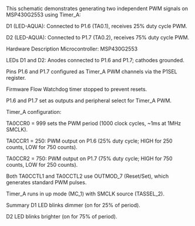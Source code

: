This schematic demonstrates generating two independent PWM signals on MSP430G2553 using Timer_A:

D1 (LED-AQUA): Connected to P1.6 (TA0.1), receives 25% duty cycle PWM.

D2 (LED-AQUA): Connected to P1.7 (TA0.2), receives 75% duty cycle PWM.

Hardware Description
Microcontroller: MSP430G2553

LEDs D1 and D2: Anodes connected to P1.6 and P1.7; cathodes grounded.

Pins P1.6 and P1.7 configured as Timer_A PWM channels via the P1SEL register.

Firmware Flow
Watchdog timer stopped to prevent resets.

P1.6 and P1.7 set as outputs and peripheral select for Timer_A PWM.

Timer_A configuration:

TA0CCR0 = 999 sets the PWM period (1000 clock cycles, ~1ms at 1MHz SMCLK).

TA0CCR1 = 250: PWM output on P1.6 (25% duty cycle; HIGH for 250 counts, LOW for 750 counts).

TA0CCR2 = 750: PWM output on P1.7 (75% duty cycle; HIGH for 750 counts, LOW for 250 counts).

Both TA0CCTL1 and TA0CCTL2 use OUTMOD_7 (Reset/Set), which generates standard PWM pulses.

Timer_A runs in up mode (MC_1) with SMCLK source (TASSEL_2).

Summary
D1 LED blinks dimmer (on for 25% of period).

D2 LED blinks brighter (on for 75% of period).
